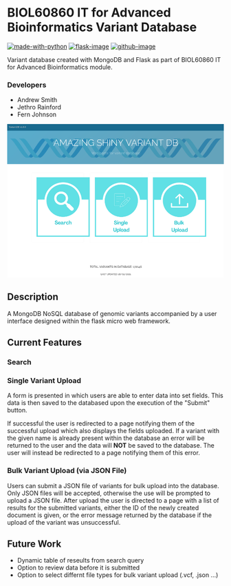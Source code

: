 # BIOL60860 IT for Advanced Bioinformatics Variant Database
[![made-with-python][python-image]][python-url] [![flask-image]][flask-url] [![github-image]][github-url] 

Variant database created with MongoDB and Flask as part of BIOL60860 IT for Advanced Bioinformatics module.

### Developers

- Andrew Smith
- Jethro Rainford
- Fern Johnson

![Variant Database](https://raw.githubusercontent.com/jethror1/biol60860_variant_db/dev/static/images/variantDb.png)

## Description

A MongoDB NoSQL database of genomic variants accompanied by a user interface designed within the flask micro web framework.

## Current Features

### Search

### Single Variant Upload

A form is presented in which users are able to enter data into set fields. This data is then saved to the databased upon the execution of the "Submit" button. 

If successful the user is redirected to a page notifying them of the successful upload which also displays the fields uploaded. If a variant with the given name is already present within the database an error will be returned to the user and the data will **NOT** be saved to the database. The user will instead be redirected to a page notifying them of this error.

### Bulk Variant Upload (via JSON File)

Users can submit a JSON file of variants for bulk upload into the database.  Only JSON files will be accepted, otherwise the use will be prompted to upload a JSON file.
After upload the user is directed to a page with a list of results for the submitted variants, either the ID of the newly created document is given, or the error message returned by the database if the upload of the variant was unsuccessful. 

## Future Work

- Dynamic table of reseults from search query
- Option to review data before it is submitted
- Option to select differnt file types for bulk variant upload (.vcf, .json ...)

[python-image]: https://img.shields.io/badge/Made%20with-Python-1f425f.svg
[python-url]: https://www.python.org/
[flask-image]: https://img.shields.io/static/v1?label=Made%20with&message=Flask&color=<green>
[flask-url]: https://github.com/pallets/flask
[github-image]: https://img.shields.io/static/v1?label=GitHub&message=Repo&color=blue
[github-url]: https://github.com/jethror1/biol60860_variant_db
